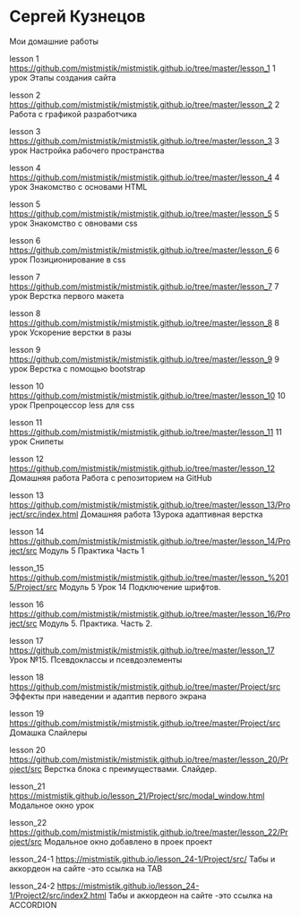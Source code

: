 # Сергей Кузнецов
Мои домашние работы

lesson 1 https://github.com/mistmistik/mistmistik.github.io/tree/master/lesson_1 1 урок Этапы создания сайта

lesson 2 https://github.com/mistmistik/mistmistik.github.io/tree/master/lesson_2 2 Работа с графикой разработчика

 lesson 3 https://github.com/mistmistik/mistmistik.github.io/tree/master/lesson_3 3 урок Настройка рабочего пространства
 
 lesson 4 https://github.com/mistmistik/mistmistik.github.io/tree/master/lesson_4 4 урок Знакомство с основами HTML
 
 lesson 5 https://github.com/mistmistik/mistmistik.github.io/tree/master/lesson_5 5 урок Знакомство с овновами css
 
 lesson 6 https://github.com/mistmistik/mistmistik.github.io/tree/master/lesson_6 6 урок Позиционирование в css 
 
  lesson 7 https://github.com/mistmistik/mistmistik.github.io/tree/master/lesson_7 7 урок Верстка первого макета
  
  lesson 8 https://github.com/mistmistik/mistmistik.github.io/tree/master/lesson_8 8 урок Ускорение верстки в разы
  
  lesson 9 https://github.com/mistmistik/mistmistik.github.io/tree/master/lesson_9 9 урок Верстка с помощью bootstrap
  
  lesson 10 https://github.com/mistmistik/mistmistik.github.io/tree/master/lesson_10 10 урок Препроцессор less для css 
  
  lesson 11 https://github.com/mistmistik/mistmistik.github.io/tree/master/lesson_11 11 урок Снипеты 

 lesson 12 https://github.com/mistmistik/mistmistik.github.io/tree/master/lesson_12  Домашняя работа Работа с репозиторием на GitHub 
 
 lesson 13 https://github.com/mistmistik/mistmistik.github.io/tree/master/lesson_13/Project/src/index.html Домашняя работа 13урока адаптивная верстка
 
 lesson 14 https://github.com/mistmistik/mistmistik.github.io/tree/master/lesson_14/Project/src Модуль 5 Практика Часть 1
 
 lesson_15 https://github.com/mistmistik/mistmistik.github.io/tree/master/lesson_%2015/Project/src Модуль 5 Урок 14
Подключение шрифтов.
 
 lesson 16 https://github.com/mistmistik/mistmistik.github.io/tree/master/lesson_16/Project/src  Модуль 5. Практика. Часть 2.
 
 lesson 17 https://github.com/mistmistik/mistmistik.github.io/tree/master/lesson_17 Урок №15. Псевдоклассы и псевдоэлементы
 
 lesson 18 https://github.com/mistmistik/mistmistik.github.io/tree/master/Project/src Эффекты при наведении и адаптив первого экрана
 
 lesson 19 https://github.com/mistmistik/mistmistik.github.io/tree/master/Project/src Домашка Слайлеры
 
 lesson 20 https://github.com/mistmistik/mistmistik.github.io/tree/master/lesson_20/Project/src  Верстка блока с преимуществами. Слайдер.
 
 lesson_21 https://mistmistik.github.io/lesson_21/Project/src/modal_window.html  Модальное окно урок
 
 lesson_22 https://github.com/mistmistik/mistmistik.github.io/tree/master/lesson_22/Project/src  Модальное окно добавлено в проек проект
  
lesson_24-1 https://mistmistik.github.io/lesson_24-1/Project/src/  Табы и аккордеон на сайте -это ссылка на TAB

lesson_24-2 https://mistmistik.github.io/lesson_24-1/Project2/src/index2.html Табы и аккордеон на сайте -это ссылка на ACCORDION
